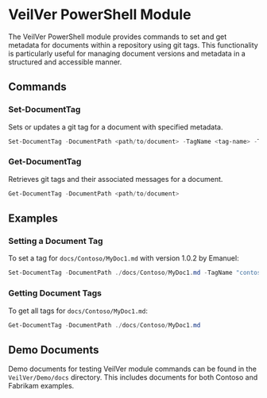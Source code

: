 # VeilVer PowerShell Module

The VeilVer PowerShell module provides commands to set and get metadata for documents within a repository using git tags. This functionality is particularly useful for managing document versions and metadata in a structured and accessible manner.

## Commands

### Set-DocumentTag

Sets or updates a git tag for a document with specified metadata.

```powershell
Set-DocumentTag -DocumentPath <path/to/document> -TagName <tag-name> -TagMessage <message> -Author <author-name>
```

### Get-DocumentTag

Retrieves git tags and their associated messages for a document.

```powershell
Get-DocumentTag -DocumentPath <path/to/document>
```

## Examples

### Setting a Document Tag

To set a tag for `docs/Contoso/MyDoc1.md` with version 1.0.2 by Emanuel:

```powershell
Set-DocumentTag -DocumentPath ./docs/Contoso/MyDoc1.md -TagName "contoso/MyDoc1/v1.0.2" -TagMessage "Updated MyDoc1.md" -Author "Emanuel"
```

### Getting Document Tags

To get all tags for `docs/Contoso/MyDoc1.md`:

```powershell
Get-DocumentTag -DocumentPath ./docs/Contoso/MyDoc1.md
```

## Demo Documents

Demo documents for testing VeilVer module commands can be found in the `VeilVer/Demo/docs` directory. This includes documents for both Contoso and Fabrikam examples.
